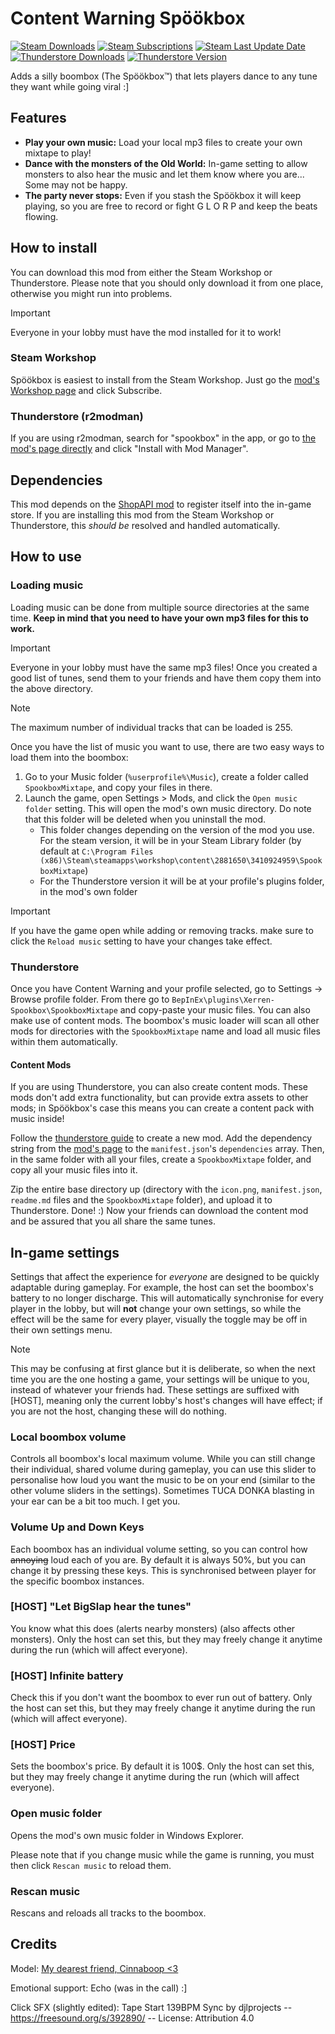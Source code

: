 Content Warning Spöökbox
===

[![Steam Downloads](https://img.shields.io/steam/downloads/3410924959?style=for-the-badge&logo=steam&label=Downloads)](https://steamcommunity.com/sharedfiles/filedetails/?id=3410924959)
[![Steam Subscriptions](https://img.shields.io/steam/subscriptions/3410924959?style=for-the-badge&logo=steam&label=Subscriptions)](https://steamcommunity.com/sharedfiles/filedetails/?id=3410924959)
[![Steam Last Update Date](https://img.shields.io/steam/update-date/3410924959?style=for-the-badge&logo=steam&label=Updated)](https://steamcommunity.com/sharedfiles/filedetails/?id=3410924959)
[![Thunderstore Downloads](https://img.shields.io/thunderstore/dt/Xerren/ShopAPI?style=for-the-badge&logo=thunderstore&label=Downloads)](https://thunderstore.io/c/content-warning/p/Xerren/Spookbox/)
[![Thunderstore Version](https://img.shields.io/thunderstore/v/Xerren/ShopAPI?style=for-the-badge&logo=thunderstore&label=Version)](https://thunderstore.io/c/content-warning/p/Xerren/Spookbox/)

Adds a silly boombox (The Spöökbox™) that lets players dance to any tune they want while going viral :]

## Features
* **Play your own music:** Load your local mp3 files to create your own mixtape to play!
* **Dance with the monsters of the Old World:** In-game setting to allow monsters to also hear the music and let them know where you are... Some may not be happy.
* **The party never stops:** Even if you stash the Spöökbox it will keep playing, so you are free to record or fight G L O R P and keep the beats flowing.


## How to install

You can download this mod from either the Steam Workshop or Thunderstore. Please note that you should only download it from one place, otherwise you might run into problems.

> [!IMPORTANT]
> Everyone in your lobby must have the mod installed for it to work!

### Steam Workshop

Spöökbox is easiest to install from the Steam Workshop. Just go the [mod's Workshop page](https://steamcommunity.com/sharedfiles/filedetails/?id=3410924959) and click Subscribe.

### Thunderstore (r2modman)

If you are using r2modman, search for "spookbox" in the app, or go to [the mod's page directly](https://thunderstore.io/c/content-warning/p/Xerren/Spookbox/) and click "Install with Mod Manager".


## Dependencies

This mod depends on the [ShopAPI mod](https://github.com/Xerren09/ContentWarningShopAPI) to register itself into the in-game store. If you are installing this mod from the Steam Workshop or Thunderstore, this *should be* resolved and handled automatically.


## How to use

### Loading music

Loading music can be done from multiple source directories at the same time. **Keep in mind that you need to have your own mp3 files for this to work.** 

> [!IMPORTANT]
> Everyone in your lobby must have the same mp3 files! Once you created a good list of tunes, send them to your friends and have them copy them into the above directory.

> [!NOTE]
> The maximum number of individual tracks that can be loaded is 255.

Once you have the list of music you want to use, there are two easy ways to load them into the boombox:
1. Go to your Music folder (`%userprofile%\Music`), create a folder called `SpookboxMixtape`, and copy your files in there.
2. Launch the game, open Settings > Mods, and click the `Open music folder` setting. This will open the mod's own music directory. Do note that this folder will be deleted when you uninstall the mod.
   - This folder changes depending on the version of the mod you use. For the steam version, it will be in your Steam Library folder (by default at `C:\Program Files (x86)\Steam\steamapps\workshop\content\2881650\3410924959\SpookboxMixtape`) 
   - For the Thunderstore version it will be at your profile's plugins folder, in the mod's own folder

> [!IMPORTANT]
> If you have the game open while adding or removing tracks. make sure to click the `Reload music` setting to have your changes take effect.


### Thunderstore

Once you have Content Warning and your profile selected, go to Settings -> Browse profile folder. From there go to `BepInEx\plugins\Xerren-Spookbox\SpookboxMixtape` and copy-paste your music files. You can also make use of content mods. The boombox's music loader will scan all other mods for directories with the `SpookboxMixtape` name and load all music files within them automatically.

#### Content Mods

If you are using Thunderstore, you can also create content mods. These mods don't add extra functionality, but can provide extra assets to other mods; in Spöökbox's case this means you can create a content pack with music inside!

Follow the [thunderstore guide](https://thunderstore.io/c/content-warning/create/docs/) to create a new mod. Add the dependency string from the [mod's page](https://thunderstore.io/c/content-warning/p/Xerren/Spookbox/) to the `manifest.json`'s `dependencies` array. Then, in the same folder with all your files, create a `SpookboxMixtape` folder, and copy all your music files into it.

Zip the entire base directory up (directory with the `icon.png`, `manifest.json`, `readme.md` files and the `SpookboxMixtape` folder), and upload it to Thunderstore. Done! :) Now your friends can download the content mod and be assured that you all share the same tunes.

## In-game settings

Settings that affect the experience for *everyone* are designed to be quickly adaptable during gameplay. For example, the host can set the boombox's battery to no longer discharge. This will automatically synchronise for every player in the lobby, but will **not** change your own settings, so while the effect will be the same for every player, visually the toggle may be off in their own settings menu. 

> [!NOTE]
> This may be confusing at first glance but it is deliberate, so when the next time you are the one hosting a game, your settings will be unique to you, instead of whatever your friends had. These settings are suffixed with [HOST], meaning only the current lobby's host's changes will have effect; if you are not the host, changing these will do nothing.

### Local boombox volume

Controls all boombox's local maximum volume. While you can still change their individual, shared volume during gameplay, you can use this slider to personalise how loud you want the music to be on your end (similar to the other volume sliders in the settings). Sometimes TUCA DONKA blasting in your ear can be a bit too much. I get you.

### Volume Up and Down Keys

Each boombox has an individual volume setting, so you can control how ~~annoying~~ loud each of you are. By default it is always 50%, but you can change it by pressing these keys. This is synchronised between player for the specific boombox instances.

### [HOST] "Let BigSlap hear the tunes"

You know what this does (alerts nearby monsters) (also affects other monsters). Only the host can set this, but they may freely change it anytime during the run (which will affect everyone).

### [HOST] Infinite battery

Check this if you don't want the boombox to ever run out of battery. Only the host can set this, but they may freely change it anytime during the run (which will affect everyone).

### [HOST] Price

Sets the boombox's price. By default it is 100$. Only the host can set this, but they may freely change it anytime during the run (which will affect everyone).

### Open music folder

Opens the mod's own music folder in Windows Explorer.

Please note that if you change music while the game is running, you must then click `Rescan music` to reload them.

### Rescan music

Rescans and reloads all tracks to the boombox.


## Credits

Model: [My dearest friend, Cinnaboop <3](https://sketchfab.com/3d-models/content-warning-mod-boombox-a62dd39d143c41d18e68ab55de2cb0ca)

Emotional support: Echo (was in the call) :]

Click SFX (slightly edited): Tape Start 139BPM Sync by djlprojects -- https://freesound.org/s/392890/ -- License: Attribution 4.0
